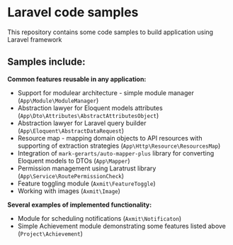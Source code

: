 # Laravel code samples
This repository contains some code samples to build application using Laravel framework

## Samples include:

**Common features reusable in any application:**

- Support for modulear architecture - simple module manager (`App\Module\ModuleManager`)
- Abstraction lawyer for Eloquent models attributes (`App\Dto\Attributes\AbstractAttributesObject`)
- Abstraction lawyer for Laravel query builder (`App\Eloquent\AbstractDataRequest`)
- Resource map - mapping domain objects to API resources with supporting of extraction strategies (`App\Http\Resource\ResourcesMap`) 
- Integration of `mark-gerarts/auto-mapper-plus` library for converting Eloquent models to DTOs (`App\Mapper`)
- Permission management using Laratrust library (`App\Service\RoutePermissionCheck`)
- Feature toggling module (`Axmit\FeatureToggle`)
- Working with images (`Axmit\Image`)

**Several examples of implemented functionality:**

- Module for scheduling notifications (`Axmit\Notificaton`)
- Simple Achievement module demonstrating some features listed above (`Project\Achievement`)



